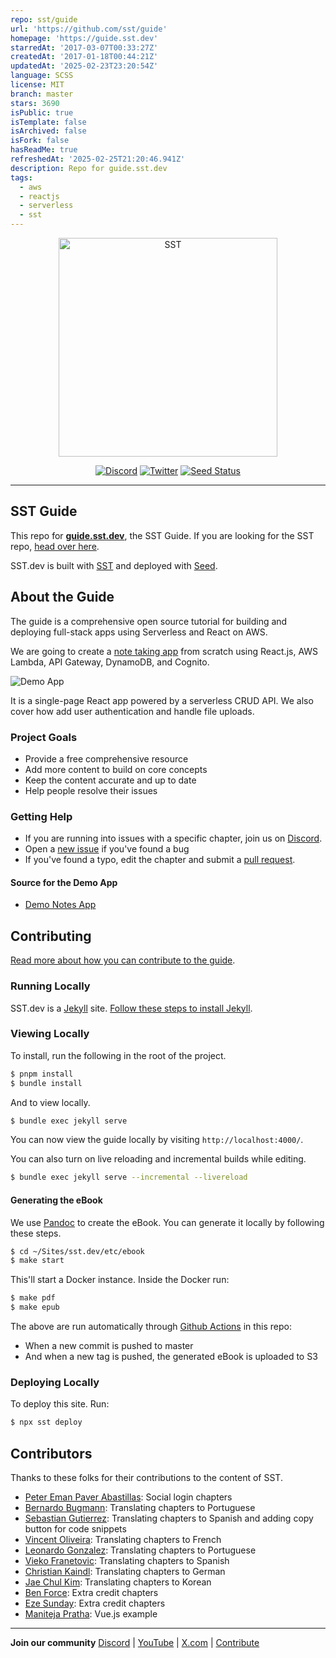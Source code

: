 ```yaml
---
repo: sst/guide
url: 'https://github.com/sst/guide'
homepage: 'https://guide.sst.dev'
starredAt: '2017-03-07T00:33:27Z'
createdAt: '2017-01-18T00:44:21Z'
updatedAt: '2025-02-23T23:20:54Z'
language: SCSS
license: MIT
branch: master
stars: 3690
isPublic: true
isTemplate: false
isArchived: false
isFork: false
hasReadMe: true
refreshedAt: '2025-02-25T21:20:46.941Z'
description: Repo for guide.sst.dev
tags:
  - aws
  - reactjs
  - serverless
  - sst
---
```


<p align="center">
  <a href="https://sst.dev/">
    <img alt="SST" src="assets/lander/logo/sst-guide.svg" width="350" />
  </a>
</p>


<p align="center">
  <a href="https://sst.dev/discord"><img alt="Discord" src="https://img.shields.io/discord/983865673656705025?label=Discord" /></a>
  <a href="https://x.com/sst_dev"><img alt="Twitter" src="https://img.shields.io/twitter/follow/sst_dev" /></a>
  <a href="https://console.seed.run/anomaly/sst-dev"><img alt="Seed Status" src="https://api.seed.run/anomaly/sst-dev/stages/prod/build_badge" /></a>
</p>

---

## SST Guide

This repo for [**guide.sst.dev**](https://guide.sst.dev), the SST Guide. If you are looking for the SST repo, [head over here](https://github.com/sst/sst).

SST.dev is built with [SST](https://sst.dev) and deployed with [Seed](https://seed.run).

## About the Guide

The guide is a comprehensive open source tutorial for building and deploying full-stack apps using Serverless and React on AWS.

We are going to create a [note taking app](https://demo.sst.dev) from scratch using React.js, AWS Lambda, API Gateway, DynamoDB, and Cognito.

![Demo App](assets/completed-app-desktop.png)

It is a single-page React app powered by a serverless CRUD API. We also cover how add user authentication and handle file uploads.

### Project Goals

- Provide a free comprehensive resource
- Add more content to build on core concepts
- Keep the content accurate and up to date
- Help people resolve their issues

### Getting Help

- If you are running into issues with a specific chapter, join us on [Discord][discord].
- Open a [new issue](../../issues/new) if you've found a bug
- If you've found a typo, edit the chapter and submit a [pull request][pr].

#### Source for the Demo App

- [Demo Notes App](https://github.com/sst/demo-notes-app)

## Contributing

[Read more about how you can contribute to the guide][contributing].

### Running Locally

SST.dev is a [Jekyll](https://jekyllrb.com) site. [Follow these steps to install Jekyll](https://jekyllrb.com/docs/installation/).

### Viewing Locally

To install, run the following in the root of the project.

```bash
$ pnpm install
$ bundle install
```

And to view locally.

```bash
$ bundle exec jekyll serve
```

You can now view the guide locally by visiting `http://localhost:4000/`.

You can also turn on live reloading and incremental builds while editing.

```bash
$ bundle exec jekyll serve --incremental --livereload
```

#### Generating the eBook

We use [Pandoc](https://pandoc.org) to create the eBook. You can generate it locally by following these steps.

```bash
$ cd ~/Sites/sst.dev/etc/ebook
$ make start
```

This'll start a Docker instance. Inside the Docker run:

```bash
$ make pdf
$ make epub
```

The above are run automatically through [Github Actions](https://github.com/sst/sst.dev/actions) in this repo:

- When a new commit is pushed to master
- And when a new tag is pushed, the generated eBook is uploaded to S3

### Deploying Locally

To deploy this site. Run:

```bash
$ npx sst deploy
```

## Contributors

Thanks to these folks for their contributions to the content of SST.

- [Peter Eman Paver Abastillas](https://github.com/jatazoulja): Social login chapters
- [Bernardo Bugmann](https://github.com/bernardobugmann): Translating chapters to Portuguese
- [Sebastian Gutierrez](https://github.com/pepas24): Translating chapters to Spanish and adding copy button for code snippets
- [Vincent Oliveira](https://github.com/vincentoliveira): Translating chapters to French
- [Leonardo Gonzalez](https://github.com/leogonzalez): Translating chapters to Portuguese
- [Vieko Franetovic](https://github.com/vieko): Translating chapters to Spanish
- [Christian Kaindl](https://github.com/christiankaindl): Translating chapters to German
- [Jae Chul Kim](https://github.com/bsg-bob): Translating chapters to Korean
- [Ben Force](https://x.com/theBenForce): Extra credit chapters
- [Eze Sunday](https://x.com/ezesundayeze): Extra credit chapters
- [Maniteja Pratha](https://x.com/PrataManitej): Vue.js example

---

**Join our community** [Discord][discord] | [YouTube](https://www.youtube.com/c/sst-dev) | [X.com](https://x.com/SST_dev) | [Contribute][contributing]

[discourse]: https://discourse.sst.dev
[discord]: https://sst.dev/discord
[contributing]: CONTRIBUTING.md
[pr]: ../../compare
